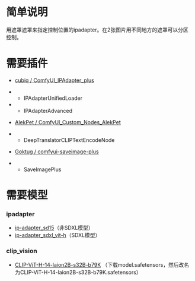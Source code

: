 # 简单说明

用遮罩遮罩来指定控制位置的ipadapter。在2张图片用不同地方的遮罩可以分区控制。

# 需要插件

- [cubiq / ComfyUI_IPAdapter_plus](https://github.com/cubiq/ComfyUI_IPAdapter_plus)
- - IPAdapterUnifiedLoader
- - IPAdapterAdvanced

- [AlekPet / ComfyUI_Custom_Nodes_AlekPet](https://github.com/AlekPet/ComfyUI_Custom_Nodes_AlekPet)
- - DeepTranslatorCLIPTextEncodeNode

- [Goktug / comfyui-saveimage-plus](https://github.com/Goktug/comfyui-saveimage-plus)
- - SaveImagePlus

# 需要模型

### ipadapter
- [ip-adapter_sd15](https://huggingface.co/h94/IP-Adapter/blob/main/models/ip-adapter_sd15.safetensors)（非SDXL模型）
- [ip-adapter_sdxl_vit-h](https://huggingface.co/h94/IP-Adapter/blob/main/sdxl_models/ip-adapter-plus_sdxl_vit-h.safetensors)（SDXL模型）

### clip_vision
- [CLIP-ViT-H-14-laion2B-s32B-b79K](https://huggingface.co/h94/IP-Adapter/tree/main/models/image_encoder)
（下载model.safetensors，然后改名为CLIP-ViT-H-14-laion2B-s32B-b79K.safetensors）
